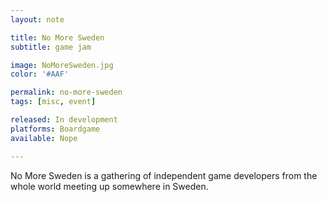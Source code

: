 ```yaml
---
layout: note

title: No More Sweden
subtitle: game jam

image: NoMoreSweden.jpg
color: '#AAF'

permalink: no-more-sweden
tags: [misc, event]

released: In development
platforms: Boardgame
available: Nope

---
```


No More Sweden is a gathering of independent game developers from the whole world meeting up somewhere in Sweden.

